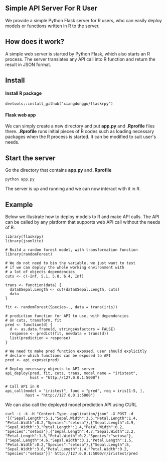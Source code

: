 ## Simple API Server For R User

We provide a simple Python Flask server for R users, who can easily deploy models or functions written in R to the server.

## How does it work?

A simple web server is started by Python Flask, which also starts an R process. The server translates any API call into R function and return the result in JSON format.

## Install

#### Install R package

```
devtools::install_github("xiangdonggu/flaskrpy")
```

#### Flask web app

We can simply create a new directory and put **app.py** and **.Rprofile** files there. **.Rprofile** runs initial pieces of R codes such as loading necessary packages when the R process is started. It can be modified to suit user's needs.

## Start the server

Go the directory that contains **app.py** and **.Rprofile**

```
python app.py
```

The server is up and running and we can now interact with it in R.

## Example

Below we illustrate how to deploy models to R and make API calls. The API can be called by any platform that supports web API call without the needs of R.

```
library(flaskrpy)
library(jsonlite)

# Build a random forest model, with transformation function
library(randomForest)

# We do not need to bin the variable, we just want to test
# if we can deploy the whole working environment with
# a lot of objects dependencies
cuts <- c(-Inf, 5.1, 5.8, 6.4, Inf)

trans <- function(data) {
  data$Sepal.Length <- cut(data$Sepal.Length, cuts)
  data
}

fit <- randomForest(Species~., data = trans(iris))

# prediction function for API to use, with dependencies
# on cuts, transform, fit
pred <- function(d) {
  d <- as.data.frame(d, stringsAsfactors = FALSE)
  response <- predict(fit, newdata = trans(d))
  list(prediction = response)
}

# We need to make pred function exposed, user should explicitly
# declare which functions can be exposed to API
pred <- api_expose(pred)

# Deploy necessary objects to API server
api_deploy(pred, fit, cuts, trans, model_name = "iristest",
           host = "http://127.0.0.1:5000")

# Call API in R
api_call(model = "iristest", func = "pred", req = iris[1:5, ],
         host = "http://127.0.0.1:5000")
```

We can also call the deployed model prediction API using CURL

```
curl -i -k -H "Content-Type: application/json" -X POST -d 
'[{"Sepal.Length":5.1,"Sepal.Width":3.5,"Petal.Length":1.4,
"Petal.Width":0.2,"Species":"setosa"},{"Sepal.Length":4.9,
"Sepal.Width":3,"Petal.Length":1.4,"Petal.Width":0.2,
"Species":"setosa"},{"Sepal.Length":4.7,"Sepal.Width":3.2,
"Petal.Length":1.3,"Petal.Width":0.2,"Species":"setosa"},
{"Sepal.Length":4.6,"Sepal.Width":3.1,"Petal.Length":1.5,
"Petal.Width":0.2,"Species":"setosa"},{"Sepal.Length":5,
"Sepal.Width":3.6,"Petal.Length":1.4,"Petal.Width":0.2,
"Species":"setosa"}]' http://127.0.0.1:5000/r/iristest/pred
```
